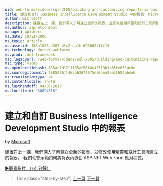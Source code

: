 ```yaml
---
uid: web-forms/videos/sql-2005/building-and-customizing-reports-in-business-intelligence-development-studio
title: 建立和自訂 Business Intelligence Development Studio 中的報表 |Microsoft 文件
author: microsoft
description: 建置在上一課，我們深入了解建立全新的報表，並修改使用精靈和設計工具所建立的報表。 我們...
ms.author: aspnetcontent
manager: wpickett
ms.date: 10/22/2006
ms.topic: article
ms.assetid: f38a1055-d387-49c2-aa1b-693688417c15
ms.technology: dotnet-webforms
ms.prod: .net-framework
msc.legacyurl: /web-forms/videos/sql-2005/building-and-customizing-reports-in-business-intelligence-development-studio
msc.type: video
ms.openlocfilehash: 185ae7d37f1f65af56f4e48513b1b85fe6314e0e
ms.sourcegitcommit: f8852267f463b62d7f975e56bea9aa3f68fbbdeb
ms.translationtype: MT
ms.contentlocale: zh-TW
ms.lasthandoff: 04/06/2018
ms.locfileid: "30894616"
---
```

<a name="building-and-customizing-reports-in-business-intelligence-development-studio"></a>建立和自訂 Business Intelligence Development Studio 中的報表
====================
by [Microsoft](https://github.com/microsoft)

建置在上一課，我們深入了解建立全新的報表，並修改使用精靈和設計工具所建立的報表。 我們也會示範如何將報表內嵌到 ASP.NET Web Form 應用程式。

[&#9654;觀看影片 （44 分鐘）](https://channel9.msdn.com/Blogs/ASP-NET-Site-Videos/building-and-customizing-reports-in-business-intelligence-development-studio)

> [!div class="step-by-step"]
> [上一頁](getting-started-with-reporting-services.md)
> [下一頁](creating-and-using-stored-procedures.md)
